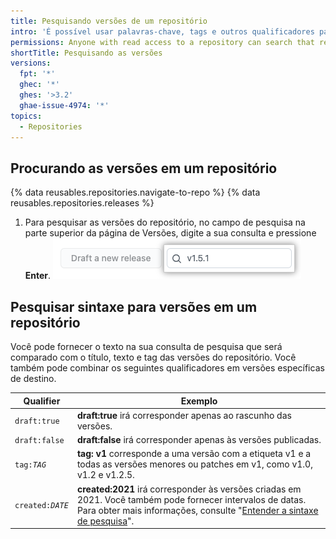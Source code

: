 ```yaml
---
title: Pesquisando versões de um repositório
intro: 'É possível usar palavras-chave, tags e outros qualificadores para procurar determinadas versões em um repositório.'
permissions: Anyone with read access to a repository can search that repository's releases.
shortTitle: Pesquisando as versões
versions:
  fpt: '*'
  ghec: '*'
  ghes: '>3.2'
  ghae-issue-4974: '*'
topics:
  - Repositories
---
```


## Procurando as versões em um repositório

{% data reusables.repositories.navigate-to-repo %}
{% data reusables.repositories.releases %}
1. Para pesquisar as versões do repositório, no campo de pesquisa na parte superior da página de Versões, digite a sua consulta e pressione **Enter**. ![Versões no campo de pesquisa](/assets/images/help/releases/search-releases.png)

## Pesquisar sintaxe para versões em um repositório

Você pode fornecer o texto na sua consulta de pesquisa que será comparado com o título, texto e tag das versões do repositório. Você também pode combinar os seguintes qualificadores em versões específicas de destino.

| Qualifier                 | Exemplo                                                                                                                                                                                                                                                                                         |
| ------------------------- | ----------------------------------------------------------------------------------------------------------------------------------------------------------------------------------------------------------------------------------------------------------------------------------------------- |
| `draft:true`              | **draft:true** irá corresponder apenas ao rascunho das versões.                                                                                                                                                                                                                                 |
| `draft:false`             | **draft:false** irá corresponder apenas às versões publicadas.                                                                                                                                                                                                                                  |
| <code>tag:<em>TAG</em></code> | **tag: v1** corresponde a uma versão com a etiqueta v1 e a todas as versões menores ou patches em v1, como v1.0, v1.2 e v1.2.5.                                                                                                                                                                 |
| <code>created:<em>DATE</em></code> | **created:2021** irá corresponder às versões criadas em 2021. Você também pode fornecer intervalos de datas. Para obter mais informações, consulte "[Entender a sintaxe de pesquisa](/search-github/getting-started-with-searching-on-github/understanding-the-search-syntax#query-for-dates)". |
